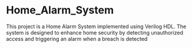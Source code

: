 # Home_Alarm_System
This project is a Home Alarm System implemented using Verilog HDL. The system is designed to enhance home security by detecting unauthorized access and triggering an alarm when a breach is detected
